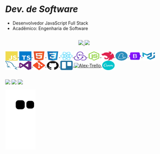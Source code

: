 # _Dev. de Software_

* Desenvolvedor JavaScript Full Stack
* Acadêmico: Engenharia de Software 

##

<div align="center">
  <a href="https://github.com/alexsandermog">
  <img height="160em" src="https://github-readme-stats.vercel.app/api?username=alexsandermog&show_icons=true&theme=tokyonight&include_all_commits=true&count_private=true"/>
  <img height="160em" src="https://github-readme-stats.vercel.app/api/top-langs/?username=alexsandermog&layout=compact&langs_count=7&theme=tokyonight"/>
</div>
<div style="display: inline_block"><br>
  <img align="center" alt="Alex-Js" height="30" width="40" src="https://raw.githubusercontent.com/devicons/devicon/master/icons/javascript/javascript-plain.svg">
  <img align="center" alt="Alex-Ts" height="30" width="40" src="https://raw.githubusercontent.com/devicons/devicon/master/icons/typescript/typescript-plain.svg">
  <img align="center" alt="Alex-HTML" height="30" width="40" src="https://raw.githubusercontent.com/devicons/devicon/master/icons/html5/html5-original.svg">
  <img align="center" alt="Alex-CSS" height="30" width="40" src="https://raw.githubusercontent.com/devicons/devicon/master/icons/css3/css3-original.svg">
  <img align="center" alt="Alex-React" height="30" width="40" src="https://raw.githubusercontent.com/devicons/devicon/master/icons/react/react-original.svg">
  <img align="center" alt="Alex-Redux" height="30" width="40" src="https://raw.githubusercontent.com/devicons/devicon/master/icons/redux/redux-original.svg">
  <img align="center" alt="Alex-Nodejs" height="30" width="40" src="https://raw.githubusercontent.com/devicons/devicon/master/icons/nodejs/nodejs-original.svg">
    <img align="center" alt="Alex-Nestjs" height="30" width="40" src="https://raw.githubusercontent.com/devicons/devicon/master/icons/nestjs/nestjs-plain.svg">
  <img align="center" alt="Alex-Yarn" height="30" width="40" src="https://raw.githubusercontent.com/devicons/devicon/master/icons/yarn/yarn-original.svg">
<img align="center" alt="Alex-Bootstrap" height="30" width="40" src="https://raw.githubusercontent.com/devicons/devicon/master/icons/bootstrap/bootstrap-original.svg">
  <img align="center" alt="Alex-Materialui" height="30" width="40" src="https://raw.githubusercontent.com/devicons/devicon/master/icons/materialui/materialui-original.svg">
  <img align="center" alt="Alex-Mysql" height="30" width="40" src="https://raw.githubusercontent.com/devicons/devicon/master/icons/mysql/mysql-original.svg">
    <img align="center" alt="Alex-Visualstudio" height="30" width="40" src="https://raw.githubusercontent.com/devicons/devicon/master/icons/visualstudio/visualstudio-plain.svg">
   <img align="center" alt="Alex-Git" height="30" width="40" src="https://raw.githubusercontent.com/devicons/devicon/master/icons/git/git-original.svg">
  <img align="center" alt="Alex-GitHub" height="30" width="40" src="https://raw.githubusercontent.com/devicons/devicon/master/icons/github/github-original.svg">
  <img align="center" alt="Alex-Trello" height="30" width="40" src="https://raw.githubusercontent.com/devicons/devicon/master/icons/trello/trello-plain.svg">
  <img  align="center" alt="Alex-Trello" height="30" width="40" src="https://cdn.jsdelivr.net/gh/devicons/devicon/icons/figma/figma-original.svg" />

  <img align="center" alt="Alex-Canva" height="30" width="40" src="https://raw.githubusercontent.com/devicons/devicon/master/icons/canva/canva-original.svg">
  
  ##
 
<div> 
  <a href="https://www.instagram.com/alexsandermog/" target="_blank"><img src="https://img.shields.io/badge/-Instagram-%23E4405F?style=for-the-badge&logo=instagram&logoColor=white" target="_blank"></a>
  <a href = "mailto:alexsandermachado15@gmail.com"><img src="https://img.shields.io/badge/-Gmail-%23333?style=for-the-badge&logo=gmail&logoColor=white" target="_blank"></a>
  <a href="https://www.linkedin.com/in/alexsander-machado01/" target="_blank"><img src="https://img.shields.io/badge/-LinkedIn-%230077B5?style=for-the-badge&logo=linkedin&logoColor=white" target="_blank"></a> 
</div>
  
  ![snake gif](https://github.com/alexsandermog/alexsandermog/blob/output/github-contribution-grid-snake.svg)
